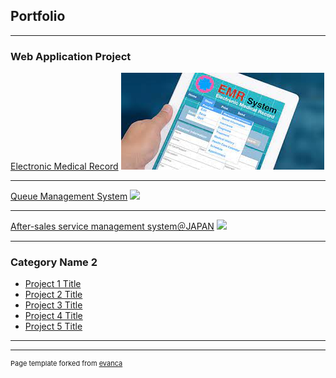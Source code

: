 ## Portfolio

---

### Web Application Project

[Electronic Medical Record](/sample_page)
<img src="images/EMR.jpeg?raw=true"/>

---
[Queue Management System](/pdf/sample_presentation.pdf)
<img src="images/dummy_thumbnail.jpg?raw=true"/>

---
[After-sales service management system＠JAPAN](http://example.com/)
<img src="images/dummy_thumbnail.jpg?raw=true"/>

---

### Category Name 2

- [Project 1 Title](http://example.com/)
- [Project 2 Title](http://example.com/)
- [Project 3 Title](http://example.com/)
- [Project 4 Title](http://example.com/)
- [Project 5 Title](http://example.com/)

---




---
<p style="font-size:11px">Page template forked from <a href="https://github.com/evanca/quick-portfolio">evanca</a></p>
<!-- Remove above link if you don't want to attibute -->
